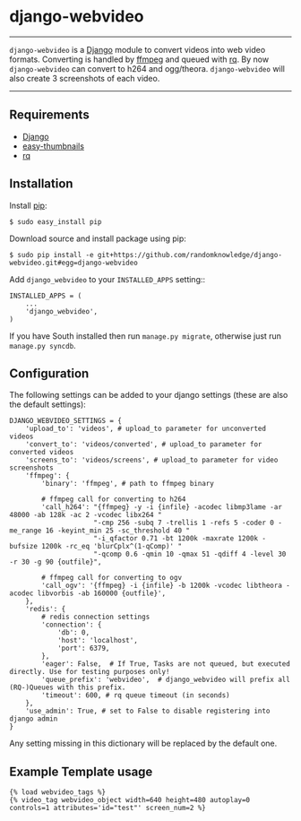# django-webvideo
___
`django-webvideo` is a [Django](https://www.djangoproject.com/) module to convert videos into web video formats.
Converting is handled by [ffmpeg](http://www.ffmpeg.org/) and queued with [rq](http://python-rq.org/).
By now `django-webvideo` can convert to h264 and ogg/theora.
`django-webvideo` will also create 3 screenshots of each video.

____
## Requirements
* [Django](https://www.djangoproject.com/)
* [easy-thumbnails](https://github.com/SmileyChris/easy-thumbnails)
* [rq](http://python-rq.org/)

## Installation

Install [pip](http://pypi.python.org/pypi/pip):

```console
$ sudo easy_install pip
```

Download source and install package using pip:

```console
$ sudo pip install -e git+https://github.com/randomknowledge/django-webvideo.git#egg=django-webvideo
```

Add ``django_webvideo`` to your ``INSTALLED_APPS`` setting::

    INSTALLED_APPS = (
        ...
        'django_webvideo',
    )

If you have South installed then run ``manage.py migrate``,
otherwise just run ``manage.py syncdb``.

## Configuration

The following settings can be added to your django settings (these are also the default settings):

    DJANGO_WEBVIDEO_SETTINGS = {
        'upload_to': 'videos', # upload_to parameter for unconverted videos
        'convert_to': 'videos/converted', # upload_to parameter for converted videos
        'screens_to': 'videos/screens', # upload_to parameter for video screenshots
        'ffmpeg': {
            'binary': 'ffmpeg', # path to ffmpeg binary

            # ffmpeg call for converting to h264
            'call_h264': "{ffmpeg} -y -i {infile} -acodec libmp3lame -ar 48000 -ab 128k -ac 2 -vcodec libx264 "
                         "-cmp 256 -subq 7 -trellis 1 -refs 5 -coder 0 -me_range 16 -keyint_min 25 -sc_threshold 40 "
                         "-i_qfactor 0.71 -bt 1200k -maxrate 1200k -bufsize 1200k -rc_eq 'blurCplx^(1-qComp)' "
                         "-qcomp 0.6 -qmin 10 -qmax 51 -qdiff 4 -level 30 -r 30 -g 90 {outfile}",

            # ffmpeg call for converting to ogv
            'call_ogv': '{ffmpeg} -i {infile} -b 1200k -vcodec libtheora -acodec libvorbis -ab 160000 {outfile}',
        },
        'redis': {
            # redis connection settings
            'connection': {
                'db': 0,
                'host': 'localhost',
                'port': 6379,
            },
            'eager': False,  # If True, Tasks are not queued, but executed directly. Use for testing purposes only!
            'queue_prefix': 'webvideo',  # django_webvideo will prefix all (RQ-)Queues with this prefix.
            'timeout': 600, # rq queue timeout (in seconds)
        },
        'use_admin': True, # set to False to disable registering into django admin
    }

Any setting missing in this dictionary will be replaced by the default one.

## Example Template usage

    {% load webvideo_tags %}
    {% video_tag webvideo_object width=640 height=480 autoplay=0 controls=1 attributes='id="test"' screen_num=2 %}